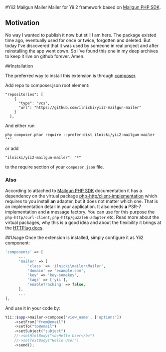#Yii2 Mailgun Mailer
Mailer for Yii 2 framework based on [Mailgun PHP SDK](https://github.com/mailgun/mailgun-php).

## Motivation
No way I wanted to publish it now but still I am here. The package existed time ago, eventually used for once or twice, forgotten and deleted. But today I've discovered that it was used by someone in real project and after reinstalling the app went down. So I've found this one in my deep archives to keep it live on github forever. Amen.

##Installation

The preferred way to install this extension is through [composer](http://getcomposer.org/download/).

Add repo to composer.json root element:
```
"repositories": [
    {
      "type": "vcs",
      "url": "https://github.com/ilnicki/yii2-mailgun-mailer"
    }
  ],
```

And either run

```
php composer.phar require --prefer-dist ilnicki/yii2-mailgun-mailer "*"
```

or add

```
"ilnicki/yii2-mailgun-mailer": "*"
```

to the require section of your `composer.json` file.

### Also

According to attached to [Mailgun PHP SDK](https://github.com/mailgun/mailgun-php) documentation it has a dependency on the virtual package [php-http/client-implementation](https://packagist.org/providers/php-http/client-implementation) which requires to you install **an** adapter, but it does not matter which one. That is an implementation detail in your application. It also needs **a** PSR-7 implementation and **a** message factory. 
You can use for this purpose the `php-http/curl-client`, `php-http/guzzle6-adapter` etc. Read more about the virtual packages, why this is a good idea and about the flexibility it brings at the [HTTPlug docs](http://docs.php-http.org/en/latest/httplug/users.html).


##Usage
Once the extension is installed, simply configure it as Yii2 component:
```php
'components' => [
      ...
      'mailer' => [
          'class' => 'ilnicki\mailer\Mailer',
          'domain' => 'example.com',
          'key' => 'key-somekey',
          'tags' => ['yii'],
          'enableTracking' => false,
      ],
      ...
],
```

And use it in your code by:

```php
Yii::$app->mailer->compose('view_name', ['options'])
    ->setFrom("from@email")
    ->setTo("to@email")
    ->setSubject("subject")
    //->setHtmlBody("<b>Hello User</b>")
    //->setTextBody("Hello User")
    ->send();
```